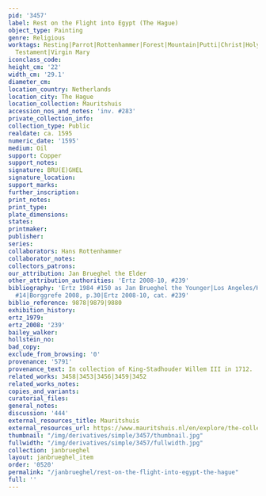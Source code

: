 ```yaml
---
pid: '3457'
label: Rest on the Flight into Egypt (The Hague)
object_type: Painting
genre: Religious
worktags: Resting|Parrot|Rottenhammer|Forest|Mountain|Putti|Christ|Holy family|New
  Testament|Virgin Mary
iconclass_code:
height_cm: '22'
width_cm: '29.1'
diameter_cm:
location_country: Netherlands
location_city: The Hague
location_collection: Mauritshuis
accession_nos_and_notes: 'inv. #283'
private_collection_info:
collection_type: Public
realdate: ca. 1595
numeric_date: '1595'
medium: Oil
support: Copper
support_notes:
signature: BRU(E)GHEL
signature_location:
support_marks:
further_inscription:
print_notes:
print_type:
plate_dimensions:
states:
printmaker:
publisher:
series:
collaborators: Hans Rottenhammer
collaborator_notes:
collectors_patrons:
our_attribution: Jan Brueghel the Elder
other_attribution_authorities: 'Ertz 2008-10, #239'
bibliography: 'Ertz 1984 #150 as Jan Brueghel the Younger|Los Angeles/Hague 2006,
  #14|Borggrefe 2008, p.30|Ertz 2008-10, cat. #239'
biblio_reference: 9878|9879|9880
exhibition_history:
ertz_1979:
ertz_2008: '239'
bailey_walker:
hollstein_no:
bad_copy:
exclude_from_browsing: '0'
provenance: '5791'
provenance_text: In collection of King-Stadhouder Willem III in 1712.
related_works: 3458|3453|3456|3459|3452
related_works_notes:
copies_and_variants:
curatorial_files:
general_notes:
discussion: '444'
external_resources_title: Mauritshuis
external_resources_url: https://www.mauritshuis.nl/en/explore/the-collection/artworks/rest-on-the-flight-into-egypt-283/
thumbnail: "/img/derivatives/simple/3457/thumbnail.jpg"
fullwidth: "/img/derivatives/simple/3457/fullwidth.jpg"
collection: janbrueghel
layout: janbrueghel_item
order: '0520'
permalink: "/janbrueghel/rest-on-the-flight-into-egypt-the-hague"
full: ''
---
```

